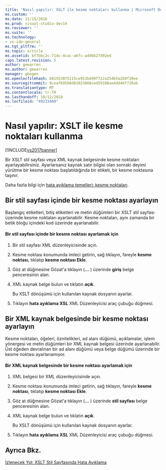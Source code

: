 ```yaml
---
title: 'Nasıl yapılır: XSLT ile kesme noktaları kullanma | Microsoft Docs'
ms.custom: ''
ms.date: 11/15/2016
ms.prod: visual-studio-dev14
ms.reviewer: ''
ms.suite: ''
ms.technology:
- vs-ide-general
ms.tgt_pltfrm: ''
ms.topic: article
ms.assetid: bf7bbc2c-71dc-4cac-a6fc-add6b27d92ed
caps.latest.revision: 5
author: gewarren
ms.author: gewarren
manager: ghogen
ms.openlocfilehash: b01553075115ce953b499f722a254b5a2b9f20ee
ms.sourcegitcommit: 9ceaf69568d61023868ced59108ae4dd46f720ab
ms.translationtype: MT
ms.contentlocale: tr-TR
ms.lasthandoff: 10/12/2018
ms.locfileid: "49233460"
---
```

# <a name="how-to-use-breakpoints-with-xslt"></a>Nasıl yapılır: XSLT ile kesme noktaları kullanma
[!INCLUDE[vs2017banner](../includes/vs2017banner.md)]

Bir XSLT stil sayfası veya XML kaynak belgesinde kesme noktaları ayarlayabilirsiniz. Ayarlarsanız kaynak satır bilgisi olan sonraki deyimi yürütme bir kesme noktası başlatıldığında bir etiketi, bir kesme noktasına taşınır.  
  
 Daha fazla bilgi için [hata ayıklama temelleri: kesme noktaları](http://msdn.microsoft.com/en-us/752a02c2-0ac7-4c8b-aa1b-4b2b3b21152e).  
  
## <a name="set-a-breakpoint-in-a-style-sheet"></a>Bir stil sayfası içinde bir kesme noktası ayarlayın  
 Başlangıç etiketleri, bitiş etiketleri ve metin düğümleri bir XSLT stil sayfası üzerinde kesme noktaları ayarlanabilir. Kesme noktaları, aynı zamanda bir betik bloğu içindeki kod üzerinde ayarlanabilir.  
  
#### <a name="to-set-a-breakpoint-in-a-style-sheet"></a>Bir stil sayfası içinde bir kesme noktası ayarlamak için  
  
1.  Bir stil sayfası XML düzenleyicisinde açın.  
  
2.  Kesme noktası konumunda imleci getirin, sağ tıklayın, fareyle **kesme noktası**, tıklatıp **kesme noktası Ekle**.  
  
3.  Göz at düğmesine Gözat'a tıklayın (**...** ) üzerinde **giriş** belge penceresinin alan.  
  
4.  XML kaynak belge bulun ve tıklatın **açık**.  
  
     Bu XSLT dönüşümü için kullanılan kaynak dosyanın ayarlar.  
  
5.  Tıklayın **hata ayıklama XSL** XML Düzenleyicisi araç çubuğu düğmesi.  
  
## <a name="set-a-breakpoint-in-an-xml-source-document"></a>Bir XML kaynak belgesinde bir kesme noktası ayarlayın  
 Kesme noktaları, öğeleri, öznitelikleri, ad alanı düğümü, açıklamalar, işlem yönergesi ve metin düğümleri bir XML kaynak belgesi üzerinde ayarlanabilir. Üst öğeden devralınan bir ad alanı düğümü veya belge düğümü üzerinde bir kesme noktası ayarlanamıyor.  
  
#### <a name="to-set-a-breakpoint-in-an-xml-source-document"></a>Bir XML kaynak belgesinde bir kesme noktası ayarlamak için  
  
1.  XML belgesi bir XML düzenleyicisinde açın.  
  
2.  Kesme noktası konumunda imleci getirin, sağ tıklayın, fareyle **kesme noktası**, tıklatıp **kesme noktası Ekle**.  
  
3.  Göz at düğmesine Gözat'a tıklayın (**...** ) üzerinde **stil sayfası** belge penceresinin alan.  
  
4.  XML kaynak belge bulun ve tıklatın **açık**.  
  
     Bu XSLT dönüşümü için kullanılan kaynak dosyanın ayarlar.  
  
5.  Tıklayın **hata ayıklama XSL** XML Düzenleyicisi araç çubuğu düğmesi.  
  
## <a name="see-also"></a>Ayrıca Bkz.  
 [İzlenecek Yol: XSLT Stil Sayfasında Hata Ayıklama](../xml-tools/walkthrough-debug-an-xslt-style-sheet.md)

